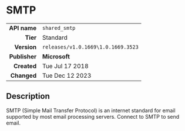 # SMTP
| | |
|-:|-|
|**API name**|`shared_smtp`|
|**Tier**|Standard|
|**Version**|`releases/v1.0.1669\1.0.1669.3523`|
|**Publisher**|**Microsoft**|
|**Created**|Tue Jul 17 2018|
|**Changed**|Tue Dec 12 2023|

## Description
SMTP (Simple Mail Transfer Protocol) is an internet standard for email supported by most email processing servers. Connect to SMTP to send email.
